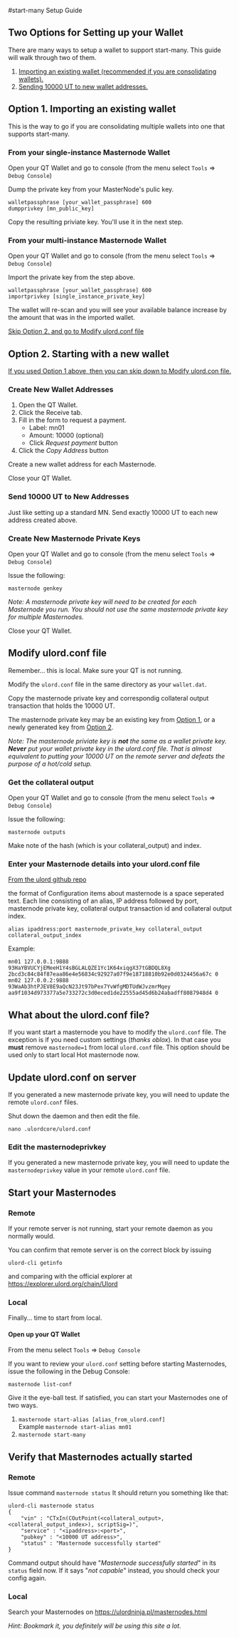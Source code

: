 #start-many Setup Guide

## Two Options for Setting up your Wallet
There are many ways to setup a wallet to support start-many. This guide will walk through two of them.

1. [Importing an existing wallet (recommended if you are consolidating wallets).](#option1)
2. [Sending 10000 UT to new wallet addresses.](#option2)

## <a name="option1"></a>Option 1. Importing an existing wallet

This is the way to go if you are consolidating multiple wallets into one that supports start-many. 

### From your single-instance Masternode Wallet

Open your QT Wallet and go to console (from the menu select `Tools` => `Debug Console`)

Dump the private key from your MasterNode's pulic key.

```
walletpassphrase [your_wallet_passphrase] 600
dumpprivkey [mn_public_key]
```

Copy the resulting priviate key. You'll use it in the next step.

### From your multi-instance Masternode Wallet

Open your QT Wallet and go to console (from the menu select `Tools` => `Debug Console`)

Import the private key from the step above.

```
walletpassphrase [your_wallet_passphrase] 600
importprivkey [single_instance_private_key]
```

The wallet will re-scan and you will see your available balance increase by the amount that was in the imported wallet.

[Skip Option 2. and go to Modify ulord.conf file](#ulordconf)

## <a name="option2"></a>Option 2. Starting with a new wallet

[If you used Option 1 above, then you can skip down to Modify ulord.con file.](#ulordconf)

### Create New Wallet Addresses

1. Open the QT Wallet.
2. Click the Receive tab.
3. Fill in the form to request a payment.
    * Label: mn01
    * Amount: 10000 (optional)
    * Click *Request payment* button
5. Click the *Copy Address* button

Create a new wallet address for each Masternode.

Close your QT Wallet.

### Send 10000 UT to New Addresses

Just like setting up a standard MN. Send exactly 10000 UT to each new address created above.

### Create New Masternode Private Keys

Open your QT Wallet and go to console (from the menu select `Tools` => `Debug Console`)

Issue the following:

```masternode genkey```

*Note: A masternode private key will need to be created for each Masternode you run. You should not use the same masternode private key for multiple Masternodes.*

Close your QT Wallet.

## <a name="ulordconf"></a>Modify ulord.conf file

Remember... this is local. Make sure your QT is not running.

Modify the `ulord.conf` file in the same directory as your `wallet.dat`.

Copy the masternode private key and correspondig collateral output transaction that holds the 10000 UT.

The masternode private key may be an existing key from [Option 1](#option1), or a newly generated key from [Option 2](#option2). 

*Note: The masternode priviate key is **not** the same as a wallet private key. **Never** put your wallet private key in the ulord.conf file. That is almost equivalent to putting your 10000 UT on the remote server and defeats the purpose of a hot/cold setup.*

### Get the collateral output

Open your QT Wallet and go to console (from the menu select `Tools` => `Debug Console`)

Issue the following:

```masternode outputs```

Make note of the hash (which is your collateral_output) and index.

### Enter your Masternode details into your ulord.conf file
[From the ulord github repo](https://github.com/ulordpay/ulord/blob/master/doc/masternode_conf.md)

the format of Configuration items about masternode is a space seperated text. Each line consisting of an alias, IP address followed by port, masternode private key, collateral output transaction id and collateral output index.

```
alias ipaddress:port masternode_private_key collateral_output collateral_output_index
```

Example:

```
mn01 127.0.0.1:9888 93HaYBVUCYjEMeeH1Y4sBGLALQZE1Yc1K64xiqgX37tGBDQL8Xg 2bcd3c84c84f87eaa86e4e56834c92927a07f9e18718810b92e0d0324456a67c 0
mn02 127.0.0.2:9888 93WaAb3htPJEV8E9aQcN23Jt97bPex7YvWfgMDTUdWJvzmrMqey aa9f1034d973377a5e733272c3d0eced1de22555ad45d6b24abadff8087948d4 0
```

## What about the ulord.conf file?

If you want start a masternode you have to modify the `ulord.conf` file. The exception is if you need custom settings (_thanks oblox_). In that case you **must** remove `masternode=1` from local `ulord.conf` file. This option should be used only to start local Hot masternode now.

## Update ulord.conf on server

If you generated a new masternode private key, you will need to update the remote `ulord.conf` files.

Shut down the daemon and then edit the file.

```nano .ulordcore/ulord.conf```

### Edit the masternodeprivkey
If you generated a new masternode private key, you will need to update the `masternodeprivkey` value in your remote `ulord.conf` file.

## Start your Masternodes

### Remote

If your remote server is not running, start your remote daemon as you normally would. 

You can confirm that remote server is on the correct block by issuing

```ulord-cli getinfo```

and comparing with the official explorer at https://explorer.ulord.org/chain/Ulord

### Local

Finally... time to start from local.

#### Open up your QT Wallet

From the menu select `Tools` => `Debug Console`

If you want to review your `ulord.conf` setting before starting Masternodes, issue the following in the Debug Console:

```masternode list-conf```

Give it the eye-ball test. If satisfied, you can start your Masternodes one of two ways.

1. `masternode start-alias [alias_from_ulord.conf]`  
Example ```masternode start-alias mn01```
2. `masternode start-many`

## Verify that Masternodes actually started

### Remote

Issue command `masternode status`
It should return you something like that:
```
ulord-cli masternode status
{
    "vin" : "CTxIn(COutPoint(<collateral_output>, <collateral_output_index>), scriptSig=)",
    "service" : "<ipaddress>:<port>",
    "pubkey" : "<10000 UT address>",
    "status" : "Masternode successfully started"
}
```
Command output should have "_Masternode successfully started_" in its `status` field now. If it says "_not capable_" instead, you should check your config again.

### Local

Search your Masternodes on https://ulordninja.pl/masternodes.html

_Hint: Bookmark it, you definitely will be using this site a lot._
